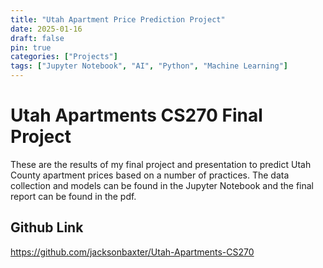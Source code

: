 ```yaml
---
title: "Utah Apartment Price Prediction Project"
date: 2025-01-16
draft: false
pin: true
categories: ["Projects"]
tags: ["Jupyter Notebook", "AI", "Python", "Machine Learning"]
---
```


# Utah Apartments CS270 Final Project
These are the results of my final project and presentation to predict Utah County apartment prices based on a number of practices. The data collection and models can be found in the Jupyter Notebook and the final report can be found in the pdf.
## Github Link
https://github.com/jacksonbaxter/Utah-Apartments-CS270
